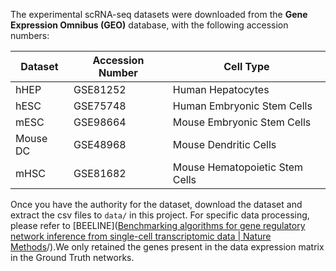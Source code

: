 The experimental scRNA-seq datasets were downloaded from the **Gene Expression Omnibus (GEO)** database, with the following accession numbers:

| Dataset  | Accession Number | Cell Type                      |
| -------- | ---------------- | ------------------------------ |
| hHEP     | GSE81252         | Human Hepatocytes              |
| hESC     | GSE75748         | Human Embryonic Stem Cells     |
| mESC     | GSE98664         | Mouse Embryonic Stem Cells     |
| Mouse DC | GSE48968         | Mouse Dendritic Cells          |
| mHSC     | GSE81682         | Mouse Hematopoietic Stem Cells |

Once you have the authority for the dataset, download the dataset and extract the csv files to `data/`  in this project. For specific data processing, please refer to [BEELINE]([Benchmarking algorithms for gene regulatory network inference from single-cell transcriptomic data | Nature Methods](https://www.nature.com/articles/s41592-019-0690-6)/).We only retained the genes present in the data expression matrix in the Ground Truth networks.

